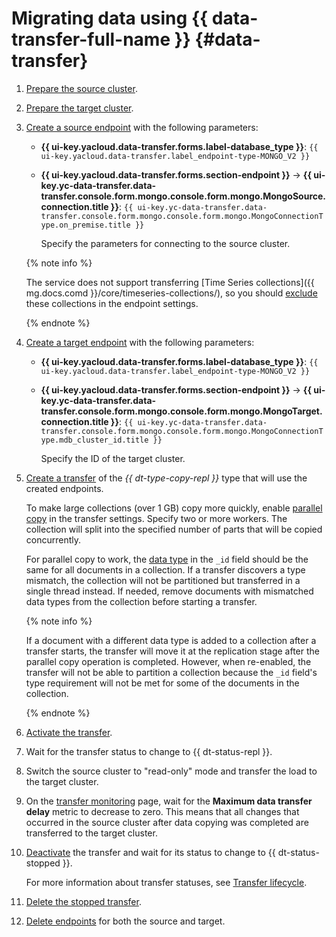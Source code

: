 # Migrating data using {{ data-transfer-full-name }} {#data-transfer}

1. [Prepare the source cluster](../../../data-transfer/operations/prepare.md#source-mg).
1. [Prepare the target cluster](../../../data-transfer/operations/prepare.md#target-mg).
1. [Create a source endpoint](../../../data-transfer/operations/endpoint/index.md#create) with the following parameters:

   * **{{ ui-key.yacloud.data-transfer.forms.label-database_type }}**: `{{ ui-key.yacloud.data-transfer.label_endpoint-type-MONGO_V2 }}`
   * **{{ ui-key.yacloud.data-transfer.forms.section-endpoint }}** → **{{ ui-key.yc-data-transfer.data-transfer.console.form.mongo.console.form.mongo.MongoSource.connection.title }}**: `{{ ui-key.yc-data-transfer.data-transfer.console.form.mongo.console.form.mongo.MongoConnectionType.on_premise.title }}`

      Specify the parameters for connecting to the source cluster.

   {% note info %}

   The service does not support transferring [Time Series collections]({{ mg.docs.comd }}/core/timeseries-collections/), so you should [exclude](../../../data-transfer/operations/endpoint/source/mongodb.md#additional-settings) these collections in the endpoint settings.

   {% endnote %}

1. [Create a target endpoint](../../../data-transfer/operations/endpoint/index.md#create) with the following parameters:

   * **{{ ui-key.yacloud.data-transfer.forms.label-database_type }}**: `{{ ui-key.yacloud.data-transfer.label_endpoint-type-MONGO_V2 }}`
   * **{{ ui-key.yacloud.data-transfer.forms.section-endpoint }}** → **{{ ui-key.yc-data-transfer.data-transfer.console.form.mongo.console.form.mongo.MongoTarget.connection.title }}**: `{{ ui-key.yc-data-transfer.data-transfer.console.form.mongo.console.form.mongo.MongoConnectionType.mdb_cluster_id.title }}`

      Specify the ID of the target cluster.

1. [Create a transfer](../../../data-transfer/operations/transfer.md#create) of the _{{ dt-type-copy-repl }}_ type that will use the created endpoints.

   To make large collections (over 1 GB) copy more quickly, enable [parallel copy](../../../data-transfer/concepts/sharded.md) in the transfer settings. Specify two or more workers. The collection will split into the specified number of parts that will be copied concurrently.

   For parallel copy to work, the [data type](https://www.mongodb.com/docs/manual/reference/bson-types) in the `_id` field should be the same for all documents in a collection. If a transfer discovers a type mismatch, the collection will not be partitioned but transferred in a single thread instead. If needed, remove documents with mismatched data types from the collection before starting a transfer.

   {% note info %}

   If a document with a different data type is added to a collection after a transfer starts, the transfer will move it at the replication stage after the parallel copy operation is completed. However, when re-enabled, the transfer will not be able to partition a collection because the `_id` field's type requirement will not be met for some of the documents in the collection.

   {% endnote %}

1. [Activate the transfer](../../../data-transfer/operations/transfer.md#activate).
1. Wait for the transfer status to change to {{ dt-status-repl }}.
1. Switch the source cluster to "read-only" mode and transfer the load to the target cluster.
1. On the [transfer monitoring](../../../data-transfer/operations/monitoring.md) page, wait for the **Maximum data transfer delay** metric to decrease to zero. This means that all changes that occurred in the source cluster after data copying was completed are transferred to the target cluster.
1. [Deactivate](../../../data-transfer/operations/transfer.md#deactivate) the transfer and wait for its status to change to {{ dt-status-stopped }}.

   For more information about transfer statuses, see [Transfer lifecycle](../../../data-transfer/concepts/transfer-lifecycle.md#statuses).

1. [Delete the stopped transfer](../../../data-transfer/operations/transfer.md#delete).
1. [Delete endpoints](../../../data-transfer/operations/endpoint/index.md#delete) for both the source and target.
